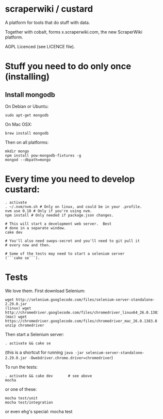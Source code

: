 # scraperwiki / custard #

A platform for tools that do stuff with data.

Together with cobalt, forms x.scraperwiki.com, the new ScraperWiki platform.

AGPL Licenced (see LICENCE file).

# Stuff you need to do only once (installing)

## Install mongodb

On Debian or Ubuntu:

    sudo apt-get mongodb

On Mac OSX:

    brew install mongodb

Then on all platforms:

    mkdir mongo
    npm install pow-mongodb-fixtures -g
    mongod --dbpath=mongo

# Every time you need to develop custard:

    . activate
    . ~/.nvm/nvm.sh # Only on linux, and could be in your .profile.
    nvm use 0.10 # Only if you're using nvm.
    npm install # Only needed if package.json changes.

    # This will start a development web server.  Best
    # done in a separate window.
    cake dev

    # You'll also need swops-secret and you'll need to git pull it
    # every now and then.

    # Some of the tests may need to start a selenium server
    (```cake se```).

# Tests

We love them. First download Selenium:

    wget http://selenium.googlecode.com/files/selenium-server-standalone-2.29.0.jar
    (linux) wget http://chromedriver.googlecode.com/files/chromedriver_linux64_26.0.1383.0.zip
    (mac) wget https://chromedriver.googlecode.com/files/chromedriver_mac_26.0.1383.0.zip
    unzip chromedriver

Then start a Selenium server:

    . activate && cake se

(this is a shortcut for running ```java -jar selenium-server-standalone-2.29.0.jar -Dwebdriver.chrome.driver=chromedriver```)

To run the tests:

    . activate && cake dev       # see above
    mocha

or one of these:

    mocha test/unit
    mocha test/integration

or even ehg's special:
    mocha test
